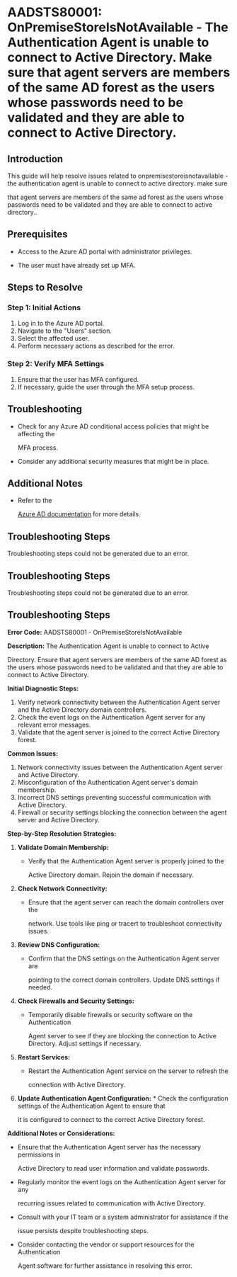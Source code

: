 # AADSTS80001: OnPremiseStoreIsNotAvailable - The Authentication Agent is unable to connect to Active Directory. Make sure that agent servers are members of the same AD forest as the users whose passwords need to be validated and they are able to connect to Active Directory.


## Introduction

This guide will help resolve issues related to onpremisestoreisnotavailable - 
the authentication agent is unable to connect to active directory. make sure

that agent servers are members of the same ad forest as the users whose
passwords need to be validated and they are able to connect to active
directory..


## Prerequisites


* Access to the Azure AD portal with administrator privileges.

* The user must have already set up MFA.


## Steps to Resolve


### Step 1: Initial Actions

1. Log in to the Azure AD portal.
2. Navigate to the "Users" section.
3. Select the affected user.
4. Perform necessary actions as described for the error.


### Step 2: Verify MFA Settings

1. Ensure that the user has MFA configured.
2. If necessary, guide the user through the MFA setup process.


## Troubleshooting


* Check for any Azure AD conditional access policies that might be affecting the

  MFA process.

* Consider any additional security measures that might be in place.


## Additional Notes


* Refer to the

  [Azure AD 
documentation](https://learn.microsoft.com/en-us/azure/active-directory/)
  for more details.


## Troubleshooting Steps

Troubleshooting steps could not be generated due to an error.


## Troubleshooting Steps

Troubleshooting steps could not be generated due to an error.


## Troubleshooting Steps

**Error Code:** AADSTS80001 - OnPremiseStoreIsNotAvailable

**Description:** The Authentication Agent is unable to connect to Active

Directory. Ensure that agent servers are members of the same AD forest as the
users whose passwords need to be validated and that they are able to connect to
Active Directory.

**Initial Diagnostic Steps:** 

1. Verify network connectivity between the Authentication Agent server and the
   Active Directory domain controllers.
2. Check the event logs on the Authentication Agent server for any relevant
   error messages.
3. Validate that the agent server is joined to the correct Active Directory
   forest.

**Common Issues:** 

1. Network connectivity issues between the Authentication Agent server and
   Active Directory.
2. Misconfiguration of the Authentication Agent server's domain membership.
3. Incorrect DNS settings preventing successful communication with Active
   Directory.
4. Firewall or security settings blocking the connection between the agent
   server and Active Directory.

**Step-by-Step Resolution Strategies:** 

1. **Validate Domain Membership:** 

   * Verify that the Authentication Agent server is properly joined to the

     Active Directory domain. Rejoin the domain if necessary.

2. **Check Network Connectivity:** 

   * Ensure that the agent server can reach the domain controllers over the

     network. Use tools like ping or tracert to troubleshoot connectivity
     issues.

3. **Review DNS Configuration:** 

   * Confirm that the DNS settings on the Authentication Agent server are

     pointing to the correct domain controllers. Update DNS settings if needed.

4. **Check Firewalls and Security Settings:** 

   * Temporarily disable firewalls or security software on the Authentication

     Agent server to see if they are blocking the connection to Active
     Directory. Adjust settings if necessary.

5. **Restart Services:** 

   * Restart the Authentication Agent service on the server to refresh the

     connection with Active Directory.

6. **Update Authentication Agent Configuration:**    * Check the configuration 
settings of the Authentication Agent to ensure that

     it is configured to connect to the correct Active Directory forest.

**Additional Notes or Considerations:**


* Ensure that the Authentication Agent server has the necessary permissions in

  Active Directory to read user information and validate passwords.

* Regularly monitor the event logs on the Authentication Agent server for any

  recurring issues related to communication with Active Directory.

* Consult with your IT team or a system administrator for assistance if the

  issue persists despite troubleshooting steps.

* Consider contacting the vendor or support resources for the Authentication

  Agent software for further assistance in resolving this error.